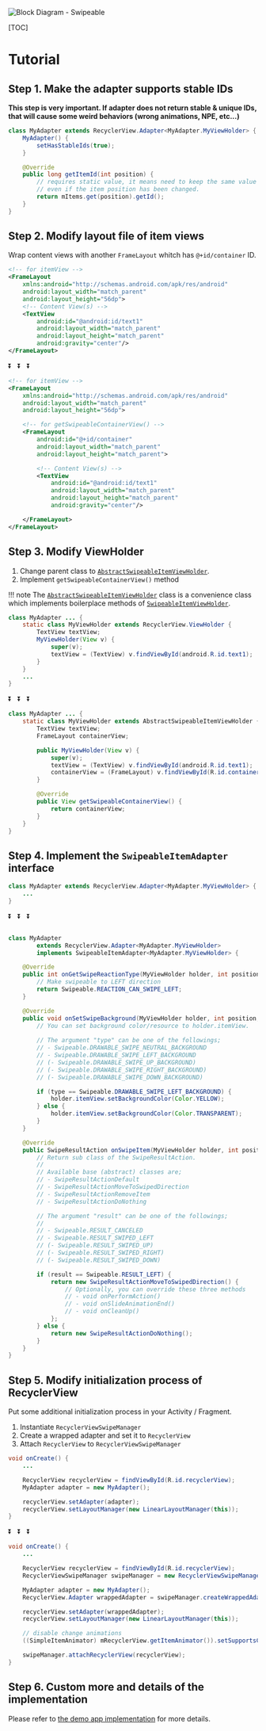 ![Block Diagram - Swipeable](/images/block-diagram-swipe.png)


[TOC]

# Tutorial

## Step 1. Make the adapter supports stable IDs

**This step is very important. If adapter does not return stable & unique IDs, that will cause some weird behaviors (wrong animations, NPE, etc...)**

```java
class MyAdapter extends RecyclerView.Adapter<MyAdapter.MyViewHolder> {
    MyAdapter() {
        setHasStableIds(true);
    }

    @Override
    public long getItemId(int position) {
        // requires static value, it means need to keep the same value
        // even if the item position has been changed.
        return mItems.get(position).getId();
    }
}
```

## Step 2. Modify layout file of item views

Wrap content views with another `FrameLayout` whitch has `@+id/container` ID.

```xml
<!-- for itemView -->
<FrameLayout
    xmlns:android="http://schemas.android.com/apk/res/android"
    android:layout_width="match_parent"
    android:layout_height="56dp">
    <!-- Content View(s) -->
    <TextView
        android:id="@android:id/text1"
        android:layout_width="match_parent"
        android:layout_height="match_parent"
        android:gravity="center"/>
</FrameLayout>
```

⏬ &nbsp; ⏬ &nbsp; ⏬

```xml
<!-- for itemView -->
<FrameLayout
    xmlns:android="http://schemas.android.com/apk/res/android"
    android:layout_width="match_parent"
    android:layout_height="56dp">

    <!-- for getSwipeableContainerView() -->
    <FrameLayout
        android:id="@+id/container"
        android:layout_width="match_parent"
        android:layout_height="match_parent">

        <!-- Content View(s) -->
        <TextView
            android:id="@android:id/text1"
            android:layout_width="match_parent"
            android:layout_height="match_parent"
            android:gravity="center"/>

    </FrameLayout>
</FrameLayout>
```

## Step 3. Modify ViewHolder

1. Change parent class to [`AbstractSwipeableItemViewHolder`](https://github.com/h6ah4i/android-advancedrecyclerview/blob/master/library/src/main/java/com/h6ah4i/android/widget/advrecyclerview/utils/AbstractSwipeableItemViewHolder.java).
2. Implement `getSwipeableContainerView()` method


!!! note
    The [`AbstractSwipeableItemViewHolder`](https://github.com/h6ah4i/android-advancedrecyclerview/blob/master/library/src/main/java/com/h6ah4i/android/widget/advrecyclerview/utils/AbstractSwipeableItemViewHolder.java) class is a convenience class which implements boilerplace methods of [`SwipeableItemViewHolder`](https://github.com/h6ah4i/android-advancedrecyclerview/blob/master/library/src/main/java/com/h6ah4i/android/widget/advrecyclerview/swipeable/SwipeableItemViewHolder.java).


```java
class MyAdapter ... {
    static class MyViewHolder extends RecyclerView.ViewHolder {
        TextView textView;
        MyViewHolder(View v) {
            super(v);
            textView = (TextView) v.findViewById(android.R.id.text1);
        }
    }
    ...
}
```

⏬ &nbsp; ⏬ &nbsp; ⏬

```java
class MyAdapter ... {
    static class MyViewHolder extends AbstractSwipeableItemViewHolder {
        TextView textView;
        FrameLayout containerView;

        public MyViewHolder(View v) {
            super(v);
            textView = (TextView) v.findViewById(android.R.id.text1);
            containerView = (FrameLayout) v.findViewById(R.id.container);
        }

        @Override
        public View getSwipeableContainerView() {
            return containerView;
        }
    }
}
```

## Step 4. Implement the `SwipeableItemAdapter` interface

```java
class MyAdapter extends RecyclerView.Adapter<MyAdapter.MyViewHolder> {
    ...
}
```

⏬ &nbsp; ⏬ &nbsp; ⏬


```java

class MyAdapter
        extends RecyclerView.Adapter<MyAdapter.MyViewHolder>
        implements SwipeableItemAdapter<MyAdapter.MyViewHolder> {

    @Override
    public int onGetSwipeReactionType(MyViewHolder holder, int position, int x, int y) {
        // Make swipeable to LEFT direction
        return Swipeable.REACTION_CAN_SWIPE_LEFT;
    }

    @Override
    public void onSetSwipeBackground(MyViewHolder holder, int position, int type) {
        // You can set background color/resource to holder.itemView.
        
        // The argument "type" can be one of the followings;
        // - Swipeable.DRAWABLE_SWIPE_NEUTRAL_BACKGROUND
        // - Swipeable.DRAWABLE_SWIPE_LEFT_BACKGROUND
        // (- Swipeable.DRAWABLE_SWIPE_UP_BACKGROUND)
        // (- Swipeable.DRAWABLE_SWIPE_RIGHT_BACKGROUND)
        // (- Swipeable.DRAWABLE_SWIPE_DOWN_BACKGROUND)

        if (type == Swipeable.DRAWABLE_SWIPE_LEFT_BACKGROUND) {
            holder.itemView.setBackgroundColor(Color.YELLOW);
        } else {
            holder.itemView.setBackgroundColor(Color.TRANSPARENT);
        }
    }

    @Override
    public SwipeResultAction onSwipeItem(MyViewHolder holder, int position, int result) {
        // Return sub class of the SwipeResultAction.
        //
        // Available base (abstract) classes are;
        // - SwipeResultActionDefault
        // - SwipeResultActionMoveToSwipedDirection
        // - SwipeResultActionRemoveItem
        // - SwipeResultActionDoNothing

        // The argument "result" can be one of the followings;
        // 
        // - Swipeable.RESULT_CANCELED
        // - Swipeable.RESULT_SWIPED_LEFT
        // (- Swipeable.RESULT_SWIPED_UP)
        // (- Swipeable.RESULT_SWIPED_RIGHT)
        // (- Swipeable.RESULT_SWIPED_DOWN)

        if (result == Swipeable.RESULT_LEFT) {
            return new SwipeResultActionMoveToSwipedDirection() {
                // Optionally, you can override these three methods
                // - void onPerformAction()
                // - void onSlideAnimationEnd()
                // - void onCleanUp()
            };
        } else {
            return new SwipeResultActionDoNothing();
        }
    }
}
```

## Step 5. Modify initialization process of RecyclerView


Put some additional initialization process in your Activity / Fragment.

1. Instantiate `RecyclerViewSwipeManager`
2. Create a wrapped adapter and set it to `RecyclerView`
3. Attach `RecyclerView` to `RecyclerViewSwipeManager`


```java
void onCreate() {
    ...

    RecyclerView recyclerView = findViewById(R.id.recyclerView);
    MyAdapter adapter = new MyAdapter();

    recyclerView.setAdapter(adapter);
    recyclerView.setLayoutManager(new LinearLayoutManager(this));
}
```

⏬ &nbsp; ⏬ &nbsp; ⏬

```java
void onCreate() {
    ...

    RecyclerView recyclerView = findViewById(R.id.recyclerView);
    RecyclerViewSwipeManager swipeManager = new RecyclerViewSwipeManager();

    MyAdapter adapter = new MyAdapter();
    RecyclerView.Adapter wrappedAdapter = swipeManager.createWrappedAdapter(adapter);

    recyclerView.setAdapter(wrappedAdapter);
    recyclerView.setLayoutManager(new LinearLayoutManager(this));

    // disable change animations
    ((SimpleItemAnimator) mRecyclerView.getItemAnimator()).setSupportsChangeAnimations(false);

    swipeManager.attachRecyclerView(recyclerView);
}
```

## Step 6. Custom more and details of the implementation

Please refer to [the demo app implementation](https://github.com/h6ah4i/android-advancedrecyclerview/tree/master/example/src/main/java/com/h6ah4i/android/example/advrecyclerview/demo_s_basic) for more details.
